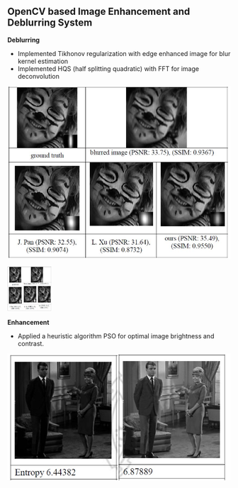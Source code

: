 <h2>OpenCV based Image Enhancement and Deblurring System</h2>

<b>Deblurring</b>
-	Implemented Tikhonov regularization with edge enhanced image for blur kernel estimation
-	Implemented HQS (half splitting quadratic) with FFT for image deconvolution

![alt text](https://github.com/dryadd44651/Enhancement-and-Deblurring/blob/master/deblur.JPG?raw=true)

<img src="https://github.com/dryadd44651/Enhancement-and-Deblurring/blob/master/deblur.JPG?raw=true" alt="Smiley face" height=100rem width=100rem>

<b>Enhancement</b>
-	Applied a heuristic algorithm PSO for optimal image brightness and contrast.

![alt text](https://github.com/dryadd44651/Enhancement-and-Deblurring/blob/master/enhance.jpg?raw=true)


